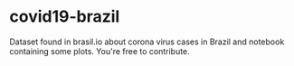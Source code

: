 # covid19-brazil
Dataset found in brasil.io about corona virus cases in Brazil and notebook containing some plots. You're free to contribute.
